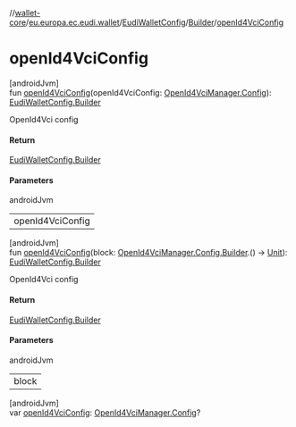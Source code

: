 //[wallet-core](../../../../index.md)/[eu.europa.ec.eudi.wallet](../../index.md)/[EudiWalletConfig](../index.md)/[Builder](index.md)/[openId4VciConfig](open-id4-vci-config.md)

# openId4VciConfig

[androidJvm]\
fun [openId4VciConfig](open-id4-vci-config.md)(openId4VciConfig: [OpenId4VciManager.Config](../../../eu.europa.ec.eudi.wallet.issue.openid4vci/-open-id4-vci-manager/-config/index.md)): [EudiWalletConfig.Builder](index.md)

OpenId4Vci config

#### Return

[EudiWalletConfig.Builder](index.md)

#### Parameters

androidJvm

| |
|---|
| openId4VciConfig |

[androidJvm]\
fun [openId4VciConfig](open-id4-vci-config.md)(block: [OpenId4VciManager.Config.Builder](../../../eu.europa.ec.eudi.wallet.issue.openid4vci/-open-id4-vci-manager/-config/-builder/index.md).() -&gt; [Unit](https://kotlinlang.org/api/latest/jvm/stdlib/kotlin/-unit/index.html)): [EudiWalletConfig.Builder](index.md)

OpenId4Vci config

#### Return

[EudiWalletConfig.Builder](index.md)

#### Parameters

androidJvm

| |
|---|
| block |

[androidJvm]\
var [openId4VciConfig](open-id4-vci-config.md): [OpenId4VciManager.Config](../../../eu.europa.ec.eudi.wallet.issue.openid4vci/-open-id4-vci-manager/-config/index.md)?
